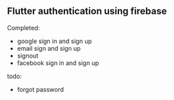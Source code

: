 ## Flutter authentication using firebase

Completed:
- google sign in and sign up
- email sign and sign up
- signout
- facebook sign in and sign up

todo:
- forgot password